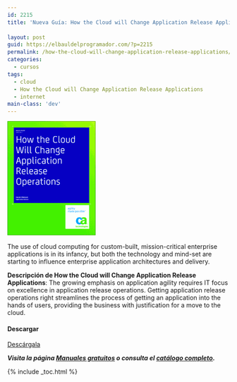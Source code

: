 ```yaml
---
id: 2215
title: 'Nueva Guía: How the Cloud will Change Application Release Applications'

layout: post
guid: https://elbauldelprogramador.com/?p=2215
permalink: /how-the-cloud-will-change-application-release-applications/
categories:
  - cursos
tags:
  - cloud
  - How the Cloud will Change Application Release Applications
  - internet
main-class: 'dev'
---
```

[<img src="/assets/img/2014/01/How-the-Cloud-will-Change-Application-Release-Applications.png" alt="How the Cloud will Change Application Release Applications" width="200" height="259" class="alignleft size-full wp-image-2216" />][1]

The use of cloud computing for custom-built, mission-critical enterprise applications is in its infancy, but both the technology and mind-set are starting to influence enterprise application architectures and delivery.

**Descripción de How the Cloud will Change Application Release Applications**: The growing emphasis on application agility requires IT focus on excellence in application release operations. Getting application release operations right streamlines the process of getting an application into the hands of users, providing the business with justification for a move to the cloud.

#### Descargar

<div class="btn-success">
  <a href="http://elbauldelprogramador.tradepub.com/free/w_comb31" target="_blank" class="wi-button style-3">Descárgala<i class="icon-download icon-2x"></i></a>
</div>

***Visita la página [Manuales gratuitos][2] o consulta el [catálogo completo][3].*** 



 [1]: http://elbauldelprogramador.tradepub.com/free/w_comb31/prgm.cgi
 [2]: /manuales-gratuitos/
 [3]: http://elbauldelprogramador.tradepub.com/category/information-technology/1207/ "Catálogo completo de Guías gratuítas "

{% include _toc.html %}
